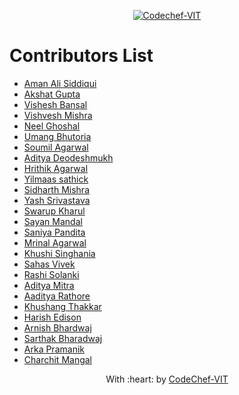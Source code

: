 <p align="center"><a href="https://www.codechefvit.com" target="_blank"><img src="https://s3.amazonaws.com/codechef_shared/sites/all/themes/abessive/logo-3.png" title="CodeChef-VIT" alt="Codechef-VIT"></a>
</p>

# Contributors List
* [Aman Ali Siddiqui](https://github.com/a-ma-n)
* [Akshat Gupta](https://github.com/akshatvg)
* [Vishesh Bansal](https://github.com/VisheshBansal)
* [Vishvesh Mishra](https://github.com/vishvesh-mishra)
* [Neel Ghoshal](https://github.com/NeelGhoshal)
* [Umang Bhutoria](https://github.com/bhutoriaumang)
* [Soumil Agarwal](https://github.com/Soumil-Agarwal)
* [Aditya Deodeshmukh](https://github.com/AdityaDeodeshmukh)
* [Hrithik Agarwal](https://github.com/Hrithik-3961)
* [Yilmaas sathick](https://github.com/Yilmaas05)
* [Sidharth Mishra](https://github.com/SidharthMishra-07)
* [Yash Srivastava](https://github.com/yashsrivastava17)
* [Swarup Kharul](https://github.com/SwarupKharul)
* [Sayan Mandal](https://github.com/ErrCee)
* [Saniya Pandita](https://github.com/Saby-Bishops)
* [Mrinal Agarwal](https://github.com/mrinalxagarwal)
* [Khushi Singhania](https://github.com/KhushiSinghania)
* [Sahas Vivek](https://github.com/sahas-01)
* [Rashi Solanki](https://github.com/rashisolanki)
* [Aditya Mitra](https://github.com/whoisaditya)
* [Aaditya Rathore](https://github.com/AadityaRathore)
* [Khushang Thakkar](https://github.com/Thakkar-Khushang)
* [Harish Edison](https://github.com/harish-edison)
* [Arnish Bhardwaj](https://github.com/Arnish-B)
* [Sarthak Bharadwaj](https://github.com/Sarthakbh321)
* [Arka Pramanik](https://github.com/APXD-git)
* [Charchit Mangal](https://github.com/charchitmangal)

<p align="center">
	With :heart: by <a href="https://www.codechefvit.com" target="_blank">CodeChef-VIT</a>
</p>
